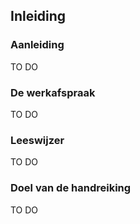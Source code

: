 ## Inleiding

### Aanleiding

TO DO

### De werkafspraak

TO DO


### Leeswijzer

TO DO 

### Doel van de handreiking

TO DO

